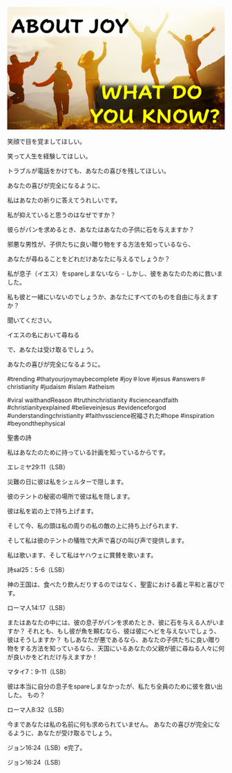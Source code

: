 ![Video cover image](../cover.jpg "cover photo")

笑顔で目を覚ましてほしい。

笑って人生を経験してほしい。

トラブルが電話をかけても、あなたの喜びを残してほしい。

あなたの喜びが完全になるように、

私はあなたの祈りに答えてうれしいです。

私が抑えていると思うのはなぜですか？

彼らがパンを求めるとき、あなたはあなたの子供に石を与えますか？

邪悪な男性が、子供たちに良い贈り物をする方法を知っているなら、

あなたが尋ねることをどれだけあなたに与えるでしょうか？

私が息子（イエス）をspareしまないなら - しかし、彼をあなたのために救いました。

私も彼と一緒にいないのでしょうか、あなたにすべてのものを自由に与えますか？

聞いてください。

イエスの名において尋ねる

で、あなたは受け取るでしょう。

あなたの喜びが完全になるように。

#trending #thatyourjoymaybecomplete #joy＃love #jesus #answers＃christianity #judaism #islam #atheism

#viral waithandReason #truthinchristianity #scienceandfaith #christianityexplained #believeinjesus #evidenceforgod #understandingchristianity #faithvsscience祝福された#hope #inspiration #beyondthephysical

聖書の詩

私はあなたのために持っている計画を知っているからです。

エレミヤ29:11（LSB）

災難の日に彼は私をシェルターで隠します。

彼のテントの秘密の場所で彼は私を隠します。

彼は私を岩の上で持ち上げます。

そして今、私の頭は私の周りの私の敵の上に持ち上げられます、

そして私は彼のテントの犠牲で大声で喜びの叫び声で提供します。

私は歌います、そして私はヤハウェに賞賛を歌います。

詩sal25：5-6（LSB）

神の王国は、食べたり飲んだりするのではなく、聖霊における義と平和と喜びです。

ローマ人14:17（LSB）

またはあなたの中には、彼の息子がパンを求めたとき、彼に石を与える人がいますか？ それとも、もし彼が魚を頼むなら、彼は彼にヘビを与えないでしょう、彼はそうしますか？ もしあなたが悪であるなら、あなたの子供たちに良い贈り物をする方法を知っているなら、天国にいるあなたの父親が彼に尋ねる人々に何が良いかをどれだけ与えますか！

マタイ7：9-11（LSB）

彼は本当に自分の息子をspareしまなかったが、私たち全員のために彼を救い出した。 もの？

ローマ人8:32（LSB）

今まであなたは私の名前に何も求められていません。 あなたの喜びが完全になるように、あなたが受け取るでしょう。

ジョン16:24（LSB）e完了。

ジョン16:24（LSB）